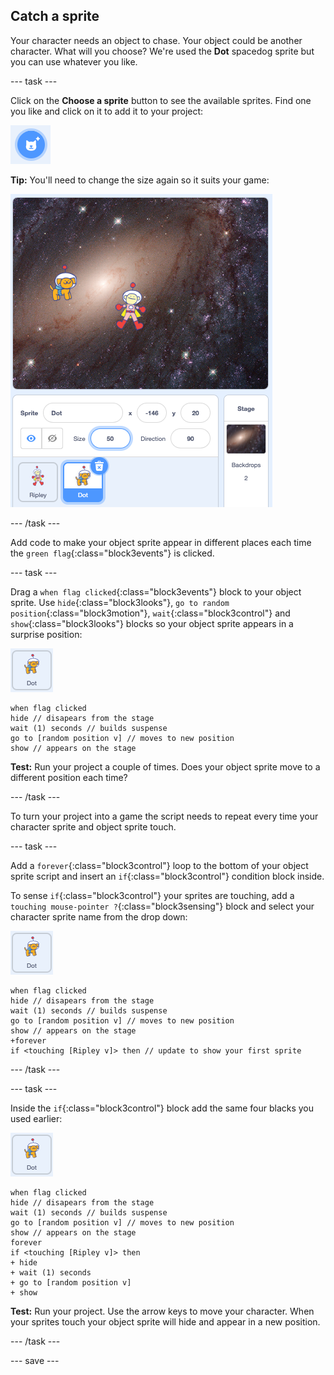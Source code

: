 ## Catch a sprite

Your character needs an object to chase. Your object could be another character. What will you choose? We're used the **Dot** spacedog sprite but you can use whatever you like. 

--- task ---

Click on the **Choose a sprite** button to see the available sprites. Find one you like and click on it to add it to your project:

![choose a sprite button](images/sprite-button.png)

**Tip:** You'll need to change the size again so it suits your game:

![stage with two characters correctly sized](images/stage-two-characters.png)

--- /task ---

Add code to make your object sprite appear in different places each time the `green flag`{:class="block3events"} is clicked.

--- task ---

Drag a `when flag clicked`{:class="block3events"} block to your object sprite. Use `hide`{:class="block3looks"}, `go to random position`{:class="block3motion"}, `wait`{:class="block3control"} and `show`{:class="block3looks"} blocks so your object sprite appears in a surprise position:

![the Dot sprite icon](images/dot-sprite-icon.png)

```blocks3
when flag clicked
hide // disapears from the stage
wait (1) seconds // builds suspense
go to [random position v] // moves to new position
show // appears on the stage
```

**Test:** Run your project a couple of times. Does your object sprite move to a different position each time?

--- /task ---

To turn your project into a game the script needs to repeat every time your character sprite and object sprite touch.

--- task ---

Add a `forever`{:class="block3control"} loop to the bottom of your object sprite script and insert an `if`{:class="block3control"} condition block inside. 

To sense `if`{:class="block3control"} your sprites are touching, add a `touching mouse-pointer ?`{:class="block3sensing"} block and select your character sprite name from the drop down:

![the Dot sprite icon](images/dot-sprite-icon.png)

```blocks3
when flag clicked
hide // disapears from the stage
wait (1) seconds // builds suspense
go to [random position v] // moves to new position
show // appears on the stage
+forever
if <touching [Ripley v]> then // update to show your first sprite
```

--- /task ---

--- task ---

Inside the `if`{:class="block3control"} block add the same four blacks you used earlier:

![the Dot sprite icon](images/dot-sprite-icon.png)

```blocks3
when flag clicked
hide // disapears from the stage
wait (1) seconds // builds suspense
go to [random position v] // moves to new position
show // appears on the stage
forever
if <touching [Ripley v]> then
+ hide
+ wait (1) seconds 
+ go to [random position v] 
+ show 
```

**Test:** Run your project. Use the arrow keys to move your character. When your sprites touch your object sprite will hide and appear in a new position. 

--- /task ---

--- save ---